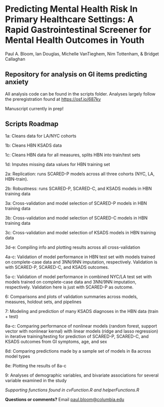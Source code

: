# Predicting Mental Health Risk In Primary Healthcare Settings: A Rapid Gastrointestinal Screener for Mental Health Outcomes in Youth

Paul A. Bloom, Ian Douglas, Michelle VanTieghem, Nim Tottenham, & Bridget Callaghan

## Repository for analysis on GI items predicting anxiety

All analysis code can be found in the scripts folder. Analyses largely follow the preregistration found at https://osf.io/687ky

Manuscript currently in prep!


## Scripts Roadmap

1a: Cleans data for LA/NYC cohorts

1b: Cleans HBN KSADS data

1c: Cleans HBN data for all measures, splits HBN into train/test sets

1d: Imputes missing data values for HBN training set

2a: Replication: runs SCARED-P models across all three cohorts (NYC, LA, HBN-train). 

2b: Robustness: runs SCARED-P, SCARED-C, and KSADS models in HBN training data

3a: Cross-validation and model selection of SCARED-P models in HBN training data

3b: Cross-validation and model selection of SCARED-C models in HBN training data

3c: Cross-validation and model selection of KSADS models in HBN training data

3d-e: Compiling info and plotting results across all cross-validation

4a-c: Validation of model performance in HBN test set with models trained on complete-case data and 3NN/9NN imputation, respectively. Validation is with SCARED-P, SCARED-C, and KSADS outcomes.

5a-c: Validation of model performance in combined NYC/LA test set with models trained on complete-case data and 3NN/9NN imputation, respectively. Validation here is just with SCARED-P as outcome. 

6: Comparisons and plots of validation summaries across models, measures, holdout sets, and pipelines

7: Modeling and prediction of many KSADS diagnoses in the HBN data (train + test)

8a-c: Comparing performance of nonlinear models (random forest, support vector with nonlinear kernal) with linear models (ridge and lasso regression) in iterative training/testing for prediction of SCARED-P, SCARED-C, and KSADS outcomes from GI symptoms, age, and sex

8d: Comparing predictions made by a sample set of models in 8a across model types

8e: Plotting the results of 8a-c

9: Analyses of demographic variables, and bivariate associations for several variable examined in the study

*Supporting functions found in cvFunction.R and helperFunctions.R*







**Questions or comments?**
Email paul.bloom@columbia.edu 

